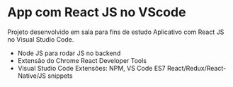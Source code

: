 # App com React JS no VScode

Projeto desenvolvido em sala para fins de estudo Aplicativo com React JS no Visual Studio Code.

- Node JS para rodar JS no backend
- Extensão do Chrome React Developer Tools 
- Visual Studio Code Extensões: NPM, VS Code ES7 React/Redux/React-Native/JS snippets